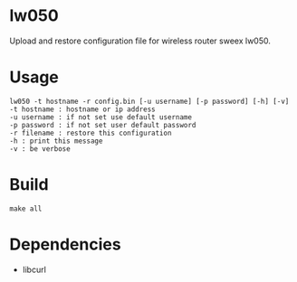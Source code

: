 # lw050

Upload and restore configuration file for wireless router sweex lw050.

# Usage

    lw050 -t hostname -r config.bin [-u username] [-p password] [-h] [-v]
    -t hostname : hostname or ip address
    -u username : if not set use default username
    -p password : if not set user default password
    -r filename : restore this configuration
    -h : print this message
    -v : be verbose

# Build

    make all    

# Dependencies

* libcurl


